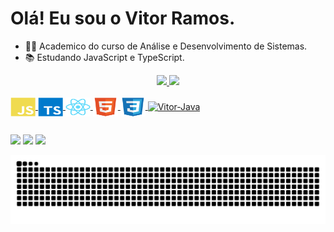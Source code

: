 ### <h1>Olá! Eu sou o Vitor Ramos.</h1>

- 👩‍💻 Academico do curso de Análise e Desenvolvimento de Sistemas.
- 📚 Estudando JavaScript e TypeScript.

<div align="center">
  <a href="https://github.com/vitorraamos">
  <img height="190em" src="https://github-readme-stats.vercel.app/api?username=vitorraamos&show_icons=true&theme=github_dark&include_all_commits=true&count_private=true&border_radius=50&layout=default"/>
  <img height="190em" src="https://github-readme-stats.vercel.app/api/top-langs/?username=vitorraamos&layout=default&langs_count=7&theme=github_dark&title_color=&border_radius=50"/>
</div>
<div style="display: inline_block"><br>
  <img align="center" alt="Vitor-Js" height="30" width="40" src="https://raw.githubusercontent.com/devicons/devicon/master/icons/javascript/javascript-plain.svg">
  <img align="center" alt="Vitor-Ts" height="30" width="40" src="https://raw.githubusercontent.com/devicons/devicon/master/icons/typescript/typescript-plain.svg">
  <img align="center" alt="Vitor-React" height="30" width="40" src="https://raw.githubusercontent.com/devicons/devicon/master/icons/react/react-original.svg">
  <img align="center" alt="Vitor-HTML" height="30" width="40" src="https://raw.githubusercontent.com/devicons/devicon/master/icons/html5/html5-original.svg">
  <img align="center" alt="Vitor-CSS" height="30" width="40" src="https://raw.githubusercontent.com/devicons/devicon/master/icons/css3/css3-original.svg">
  <img align="center" alt="Vitor-Java" height="30" width="40" src="https://cdn.jsdelivr.net/gh/devicons/devicon/icons/java/java-original.svg">
</div>
  
  ##
 
<div> 
 <a href="https://discordapp.com/users/801959728975708181" target="_blank"><img src="https://img.shields.io/badge/Discord-7289DA?style=for-the-badge&logo=discord&logoColor=white" target="_blank"></a> 
  <a href = "mailto:vitor.raamos@gmail.com"><img src="https://img.shields.io/badge/Gmail-D14836?style=for-the-badge&logo=gmail&logoColor=white" target="_blank"></a>
  <a href="https://www.linkedin.com/in/vitorraamos" target="_blank"><img src="https://img.shields.io/badge/-LinkedIn-%230077B5?style=for-the-badge&logo=linkedin&logoColor=white" target="_blank"></a> 
 
  ![Snake animation](https://github.com/vitorraamos/vitorraamos/blob/output/github-contribution-grid-snake.svg)
 
</div>

